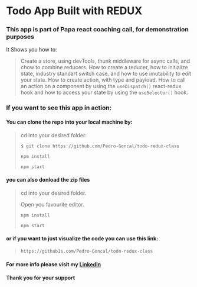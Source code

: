 # Todo App Built with REDUX

### This app is part of **Papa react** coaching call, for demonstration purposes

It Shows you how to:

> Create a store, using devTools, thunk middleware for async calls, and chow to combine reducers.
> How to create a reducer, how to initialize state, industry standart switch case,  and how to use imutability to edit your state.
> How to create action, with type and payload.
> How to call an action on a component by using the `useDispatch()` react-redux hook and how to access your state by using the `useSelector()` hook.


### If you want to see this app in action: 

#### You can clone the repo into your local machine by: 


> cd into your desired folder: 
> 
> `$ git clone https://github.com/Pedro-Goncal/todo-redux-class`
> 
> `npm install`
> 
> `npm start`

#### you can also donload the zip files

> cd into your desired folder.
> 
> Open you favourite editor.
> 
> `npm install`
> 
> `npm start`

#### or if you want to just visualize the code you can use this link:

> `https://github1s.com/Pedro-Goncal/todo-redux-class`




#### For more info please visit my [LinkedIn](https://www.linkedin.com/in/pedro-goncalves88/)


#### Thank you for your support



